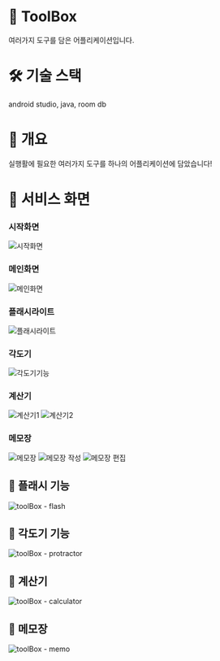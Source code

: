 # 🧰 ToolBox
여러가지 도구를 담은 어플리케이션입니다.

# 🛠 기술 스택
android studio, java, room db 

# 🔎  개요
실행활에 필요한 여러가지 도구를 하나의 어플리케이션에 담았습니다!



# 👀 서비스 화면
### 시작화면 
![시작화면](https://user-images.githubusercontent.com/65005680/224521550-2c461415-396d-4c9e-8eea-8c4986df3537.png)


### 메인화면
![메인화면](https://user-images.githubusercontent.com/65005680/224521552-51032b2d-1ac3-4054-9508-2f46903c879b.png)


### 플래시라이트
![플래시라이트](https://user-images.githubusercontent.com/65005680/224521557-dac92c7b-b73c-4caf-a4ef-7c796255f188.png)


### 각도기
![각도기기능](https://user-images.githubusercontent.com/65005680/224521559-bd82bba6-cf64-4f50-b4c8-5fff2907f8f0.png)


### 계산기
![계산기1](https://user-images.githubusercontent.com/65005680/224521564-cfc34a5b-b3b0-48a3-b561-97b04739d915.png)
![계산기2](https://user-images.githubusercontent.com/65005680/224521562-362e7341-8e08-4f94-b7f8-b8e6716c56dc.png)


### 메모장
![메모장](https://user-images.githubusercontent.com/65005680/224521567-657db290-e0d1-43dd-8cc1-744d657c98a6.png)
![메모장 작성](https://user-images.githubusercontent.com/65005680/224521565-71416942-84e4-40ea-9e18-61ea388485b8.png)
![메모장 편집](https://user-images.githubusercontent.com/65005680/224521566-4ba1af4f-4dee-4a8b-9401-6dcc748fa79d.png)

## 🔦 플래시 기능
![toolBox - flash](https://user-images.githubusercontent.com/65005680/222597901-605e7075-64f0-479d-a04e-830d17c11a68.gif)

## 📏 각도기 기능
![toolBox - protractor](https://user-images.githubusercontent.com/65005680/222597891-64aee2db-3265-404d-8834-73323cbb0bc5.gif)

## 🧮 계산기
![toolBox - calculator](https://user-images.githubusercontent.com/65005680/222597905-e3952cf5-ddce-4e8e-a0cb-43e9233d274f.gif)

## 📝 메모장
![toolBox - memo](https://user-images.githubusercontent.com/65005680/222597918-26c698b0-9197-4609-801a-14cfcf5aae74.gif)
